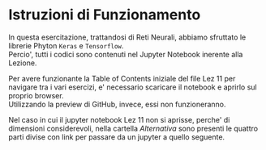 # Istruzioni di Funzionamento

In questa esercitazione, trattandosi di Reti Neurali, abbiamo sfruttato le librerie Phyton ``Keras`` e ``Tensorflow``. \
Percio', tutti i codici sono contenuti nel Jupyter Notebook inerente alla Lezione.

Per avere funzionante la Table of Contents iniziale del file Lez 11 per navigare tra i vari esercizi, e' necessario scaricare il notebook e aprirlo sul proprio browser. \
Utilizzando la preview di GitHub, invece, essi non funzioneranno.

Nel caso in cui il jupyter notebook Lez 11 non si aprisse, perche' di dimensioni considerevoli, nella cartella *Alternativa* sono presenti le quattro parti divise con link per passare da un jupyter a quello seguente.
